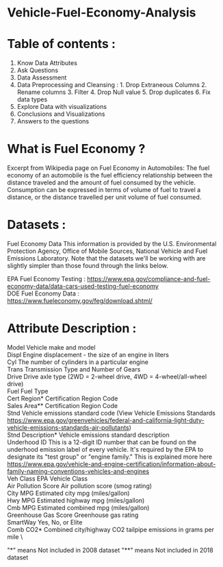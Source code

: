 # Vehicle-Fuel-Economy-Analysis
# Table of contents :
1.  Know Data Attributes
2.  Ask Questions
3.  Data Assessment
4.  Data Preprocessing and Cleansing :
        1. Drop Extraneous Columns
        2. Rename columns
        3. Filter
        4. Drop Null value
        5. Drop duplicates
        6. Fix data types
5.  Explore Data with visualizations
6.  Conclusions and Visualizations
7.  Answers to the questions

# What is Fuel Economy ?
Excerpt from Wikipedia page on Fuel Economy in Automobiles: The fuel economy of an automobile is the fuel efficiency relationship between the distance traveled and the amount of fuel consumed by the vehicle. Consumption can be expressed in terms of volume of fuel to travel a distance, or the distance travelled per unit volume of fuel consumed.

# Datasets :
Fuel Economy Data This information is provided by the U.S. Environmental Protection Agency, Office of Mobile Sources, National Vehicle and Fuel Emissions Laboratory. Note that the datasets we'll be working with are slightly simpler than those found through the links below.

EPA Fuel Economy Testing : https://www.epa.gov/compliance-and-fuel-economy-data/data-cars-used-testing-fuel-economy \
DOE Fuel Economy Data : https://www.fueleconomy.gov/feg/download.shtml/ 

# Attribute Description :
    
Model Vehicle make and model \
Displ Engine displacement - the size of an engine in liters \
Cyl The number of cylinders in a particular engine \
Trans Transmission Type and Number of Gears \
Drive Drive axle type (2WD = 2-wheel drive, 4WD = 4-wheel/all-wheel drive) \
Fuel Fuel Type \
Cert Region* Certification Region Code \
Sales Area** Certification Region Code \
Stnd Vehicle emissions standard code (View Vehicle Emissions Standards https://www.epa.gov/greenvehicles/federal-and-california-light-duty-vehicle-emissions-standards-air-pollutants) \
Stnd Description* Vehicle emissions standard description \
Underhood ID This is a 12-digit ID number that can be found on the underhood emission label of every vehicle. It's required by the EPA to designate its "test group" or "engine family." This is explained more here https://www.epa.gov/vehicle-and-engine-certification/information-about-family-naming-conventions-vehicles-and-engines \
Veh Class EPA Vehicle Class \
Air Pollution Score Air pollution score (smog rating) \
City MPG Estimated city mpg (miles/gallon) \
Hwy MPG Estimated highway mpg (miles/gallon) \
Cmb MPG Estimated combined mpg (miles/gallon) \
Greenhouse Gas Score Greenhouse gas rating \
SmartWay Yes, No, or Elite \
Comb CO2* Combined city/highway CO2 tailpipe emissions in grams per mile \

"*" means Not included in 2008 dataset "**" means Not included in 2018 dataset
